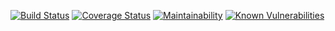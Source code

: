 [![Build Status](https://travis-ci.org/a-ramanau/url-shortener.svg?branch=master)](https://travis-ci.org/a-ramanau/url-shortener) [![Coverage Status](https://coveralls.io/repos/github/a-ramanau/url-shortener/badge.svg?branch=master)](https://coveralls.io/github/a-ramanau/url-shortener?branch=master) [![Maintainability](https://api.codeclimate.com/v1/badges/cf9781d1b3c0744ba448/maintainability)](https://codeclimate.com/github/a-ramanau/url-shortener/maintainability) [![Known Vulnerabilities](https://snyk.io/test/github/a-ramanau/url-shortener/badge.svg)](https://snyk.io/test/github/{username}/{repo})

